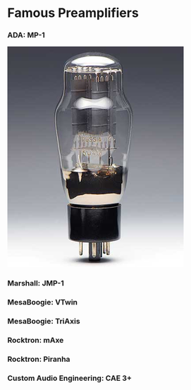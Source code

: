 # Famous Preamplifiers

### ADA: MP-1
![](https://raw.githubusercontent.com/uberschall/test/master/preamplifier/5u4grussian.jpg)

### Marshall: JMP-1
### MesaBoogie: VTwin
### MesaBoogie: TriAxis
### Rocktron: mAxe
### Rocktron: Piranha
### Custom Audio Engineering: CAE 3+
